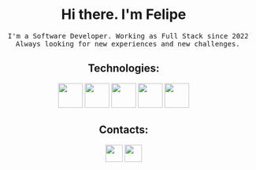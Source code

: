 <div align="center">
  
<h1>Hi there. I'm Felipe</h1>
<pre>
  I'm a Software Developer. Working as Full Stack since 2022.
  Always looking for new experiences and new challenges.
</pre>
<h2>Technologies:</h2>
<div style="display: inline-block">
  <a href="https://devdocs.io/javascript/"><img height="50em" src="https://cdn.jsdelivr.net/gh/devicons/devicon/icons/javascript/javascript-original.svg" /></a>
  <a href="https://angular.io/docs/"><img height="50em" src="https://cdn.jsdelivr.net/gh/devicons/devicon/icons/angularjs/angularjs-plain.svg" /></a>
  <a href="https://reactjs.org/docs/getting-started.html"><img height="50em" src="https://cdn.jsdelivr.net/gh/devicons/devicon/icons/react/react-original.svg" /></a>
  <a href="https://php.net"><img height="50em" src="https://cdn.jsdelivr.net/gh/devicons/devicon/icons/php/php-original.svg" /></a>
  <a href="https://laravel.com/docs/11.x"><img height="50em" src="https://cdn.jsdelivr.net/gh/devicons/devicon/icons/laravel/laravel-original.svg" /></a>
</div>
  
<br/>
<h2>Contacts:</h2>
<div>
  <a href="https://www.linkedin.com/in/felipe-sinnemann/"><img height="35em"src="https://img.shields.io/badge/LinkedIn-0077B5?style=for-the-badge&logo=linkedin&logoColor=black" /></a>
  <a href="https://twitter.com/felipeSinn_dev"><img height="35em"src="https://img.shields.io/badge/Twitter-1DA1F2?style=for-the-badge&logo=twitter&logoColor=black" /></a>
</div
  
<hr>
<br/>
</div>
